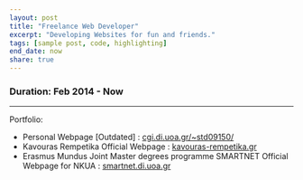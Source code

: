 ```yaml
---
layout: post
title: "Freelance Web Developer"
excerpt: "Developing Websites for fun and friends."
tags: [sample post, code, highlighting]
end_date: now
share: true
---
```


### Duration: Feb 2014 - Now
---

Portfolio:

* Personal Webpage [Outdated] : <a href="http://cgi.di.uoa.gr/~std09150/"> cgi.di.uoa.gr/~std09150/ </a>
* Kavouras Rempetika Official Webpage : <a href="http://kavouras-rempetika.gr"> kavouras-rempetika.gr </a>
* Erasmus Mundus Joint Master degrees programme SMARTNET Official Webpage for NKUA : <a href="http://smartnet.di.uoa.gr/">smartnet.di.uoa.gr</a>
